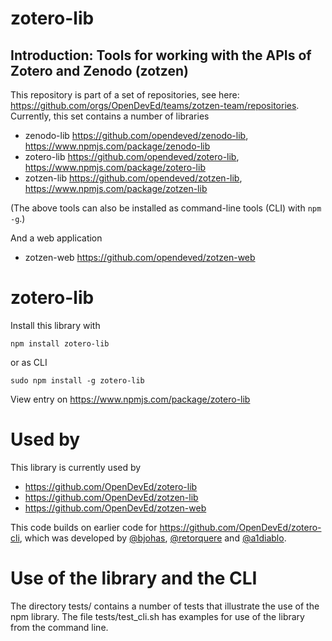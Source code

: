 # zotero-lib
## Introduction: Tools for working with the APIs of Zotero and Zenodo (zotzen)

This repository is part of a set of repositories, see here: https://github.com/orgs/OpenDevEd/teams/zotzen-team/repositories. Currently, this set contains a number of libraries
- zenodo-lib https://github.com/opendeved/zenodo-lib, https://www.npmjs.com/package/zenodo-lib
- zotero-lib https://github.com/opendeved/zotero-lib, https://www.npmjs.com/package/zotero-lib
- zotzen-lib https://github.com/opendeved/zotzen-lib, https://www.npmjs.com/package/zotzen-lib

(The above tools can also be installed as command-line tools (CLI) with `npm -g`.)

And a web application
- zotzen-web https://github.com/opendeved/zotzen-web

# zotero-lib

Install this library with
```
npm install zotero-lib
```
or as CLI
```
sudo npm install -g zotero-lib
```
View entry on https://www.npmjs.com/package/zotero-lib

# Used by
This library is currently used by 
- https://github.com/OpenDevEd/zotero-lib
- https://github.com/OpenDevEd/zotzen-lib
- https://github.com/OpenDevEd/zotzen-web

This code builds on earlier code for https://github.com/OpenDevEd/zotero-cli, which was developed by [@bjohas](https://github.com/bjohas), [@retorquere](https://github.com/retorquere) and [@a1diablo](https://github.com/a1diablo).

# Use of the library and the CLI

The directory tests/ contains a number of tests that illustrate the
use of the npm library. The file tests/test_cli.sh has examples for
use of the library from the command line.
